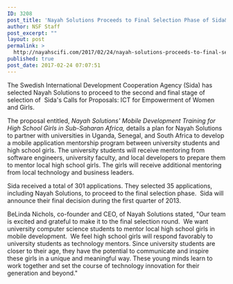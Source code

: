 ```yaml
---
ID: 3208
post_title: 'Nayah Solutions Proceeds to Final Selection Phase of Sida&#8217;s Calls for Proposals: ICT for Empowerment of Women and Girls'
author: NSF Staff
post_excerpt: ""
layout: post
permalink: >
  http://nayahscifi.com/2017/02/24/nayah-solutions-proceeds-to-final-selection-phase-of-sidas-calls-for-proposals-ict-for-empowerment-of-women-and-girls/
published: true
post_date: 2017-02-24 07:07:51
---
```

The Swedish International Development Cooperation Agency (Sida) has selected Nayah Solutions to proceed to the second and final stage of selection of  Sida's Calls for Proposals: ICT for Empowerment of Women and Girls.

The proposal entitled,<em> Nayah Solutions' Mobile Development Training for High School Girls in Sub-Saharan Africa, </em>details a plan<em> </em>for Nayah Solutions to partner with universities in Uganda, Senegal, and South Africa to develop a mobile application mentorship program between university students and high school girls. The university students will receive mentoring from software engineers, university faculty, and local developers to prepare them to mentor local high school girls. The girls will receive additional mentoring from local technology and business leaders.

Sida received a total of 301 applications. They selected 35 applications, including Nayah Solutions, to proceed to the final selection phase.  Sida will announce their final decision during the first quarter of 2013.

BeLinda Nichols, co-founder and CEO, of Nayah Solutions stated, "Our team is excited and grateful to make it to the final selection round.  We want university computer science students to mentor local high school girls in mobile development.  We feel high school girls will respond favorably to university students as technology mentors. Since university students are closer to their age, they have the potential to communicate and inspire these girls in a unique and meaningful way. These young minds learn to work together and set the course of technology innovation for their generation and beyond."